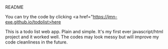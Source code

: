 README

You can try the code by clicking <a href="https://jmn-exe.github.io/todolist>here</a>


This is a todo list web app. Plain and simple.
It's my first ever javascript/html project and it worked well.
The codes may look messy but will improve my code cleanliness in the future.

